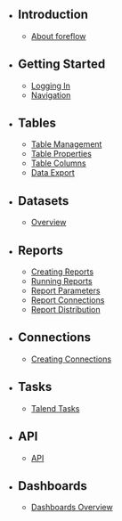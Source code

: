 - ## Introduction
    - [About foreflow](/docs/{{version}}/about)

- ## Getting Started
    - [Logging In](/docs/{{version}}/logging_in)
    - [Navigation](/docs/{{version}}/navigation)

- ## Tables
    - [Table Management](/docs/{{version}}/table_management)
    - [Table Properties](/docs/{{version}}/table_properties)
    - [Table Columns](/docs/{{version}}/table_columns)
    - [Data Export](/docs/{{version}}/table_data_export)

- ## Datasets
    - [Overview](/docs/{{version}}/dataset_overview)

- ## Reports
    - [Creating Reports](/docs/{{version}}/creating_reports)
    - [Running Reports](/docs/{{version}}/running_reports)
    - [Report Parameters](/docs/{{version}}/report_parameters)
    - [Report Connections](/docs/{{version}}/report_connections)
    - [Report Distribution](/docs/{{version}}/report_distribution)

- ## Connections
    - [Creating Connections](/docs/{{version}}/creating_connections)

- ## Tasks
    - [Talend Tasks](/docs/{{version}}/talend_tasks)

- ## API
    - [API](/docs/{{version}}/api)
  
- ## Dashboards
    - [Dashboards Overview](/docs/{{version}}/dashboards_overview)